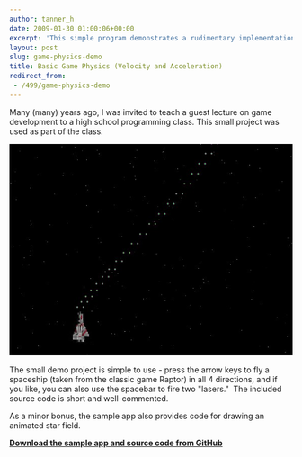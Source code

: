 ```yaml
---
author: tanner_h
date: 2009-01-30 01:00:06+00:00
excerpt: 'This simple program demonstrates a rudimentary implementation of physics for a 2D flight simulator.  Use the arrow keys to fly a spaceship (taken from the classic game Raptor) in all 4 directions and use spacebar to fire two "lasers."'
layout: post
slug: game-physics-demo
title: Basic Game Physics (Velocity and Acceleration)
redirect_from:
 - /499/game-physics-demo
---
```


Many (many) years ago, I was invited to teach a guest lecture on game development to a high school programming class.  This small project was used as part of the class.

![A shot of the physics demo in action](images/physics_screenshot.jpg)

The small demo project is simple to use - press the arrow keys to fly a spaceship (taken from the classic game Raptor) in all 4 directions, and if you like, you can also use the spacebar to fire two "lasers."  The included source code is short and well-commented.

As a minor bonus, the sample app also provides code for drawing an animated star field.

**[Download the sample app and source code from GitHub](https://github.com/tannerhelland/vb6-code/tree/master/Game-physics-basic)**
